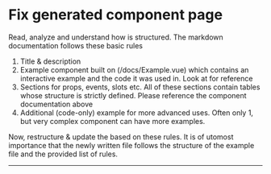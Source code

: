 # Fix generated component page

Read, analyze and understand how is structured. The markdown documentation follows these basic rules

1. Title & description
2. Example component built on (/docs/Example.vue) which contains an interactive example and the code it was used in. Look at <file2> for reference
3. Sections for props, events, slots etc. All of these sections contain tables whose structure is strictly defined. Please reference the component documentation above
4. Additional (code-only) example for more advanced uses. Often only 1, but very complex component can have more examples.

Now, restructure & update the <file3> based on these rules. It is of utomost importance that the newly written file follows the structure of the example file and the provided list of rules.

---
